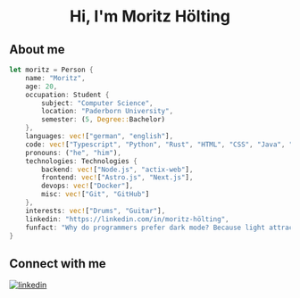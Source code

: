 
<h1 align="center"><b>Hi, I'm Moritz Hölting </b></h1>

## **About me**

```rust
let moritz = Person {
    name: "Moritz",
    age: 20,
    occupation: Student {
        subject: "Computer Science", 
        location: "Paderborn University",
        semester: (5, Degree::Bachelor)
    },
    languages: vec!["german", "english"],
    code: vec!["Typescript", "Python", "Rust", "HTML", "CSS", "Java", "SQL"],
    pronouns: ("he", "him"),
    technologies: Technologies {
        backend: vec!["Node.js", "actix-web"],
        frontend: vec!["Astro.js", "Next.js"],
        devops: vec!["Docker"],
        misc: vec!["Git", "GitHub"]
    },
    interests: vec!["Drums", "Guitar"],
    linkedin: "https://linkedin.com/in/moritz-hölting",
    funfact: "Why do programmers prefer dark mode? Because light attracts bugs!"
}
```

## **Connect with me**

<a href="https://linkedin.com/in/moritz-hölting" target="_blank">
<img src="https://img.shields.io/badge/linkedin:  moritz hölting-%2300acee.svg?color=405DE6&style=for-the-badge&logo=linkedin&logoColor=white" alt=linkedin style="margin-bottom: 5px;"/>
</a>
